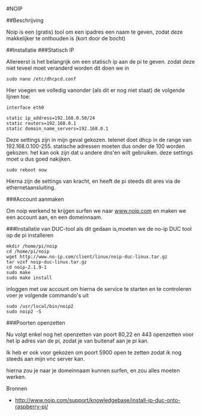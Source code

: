 #NOIP

##Beschrijving

Noip is een (gratis) tool om een ipadres een naam te geven, zodat deze makkelijker te onthouden is (kort door de bocht)

##Installatie
###Statisch IP

Allereerst is het belangrijk om een statisch ip aan de pi te geven. zodat deze niet teveel moet veranderd worden dit doen we in

	sudo nano /etc/dhcpcd.conf
	
Hier voegen we volledig vanonder (als dit er nog niet staat) de volgende lijnen toe:

	interface eth0
	
	static ip_address=192.168.0.50/24
	static routers=192.168.0.1
	static domain_name_servers=192.168.0.1
	
Deze settings zijn in mijn geval gekozen. telenet doet dhcp in de range van 192.168.0.100-255. statische adressen moeten dus onder de 100 worden gekozen. het kan ook zijn dat u andere dns'en wilt gebruiken. deze settings moet u dus goed nakijken.

	sudo reboot now
	
Hierna zijn de settings van kracht, en heeft de pi steeds dit ares via de ethernetaansluiting.

###Account aanmaken

Om noip werkend te krijgen surfen we naar www.noip.com
en maken we een account aan, en een domeinnaam.

###Installatie van DUC-tool
als dit gedaan is,moeten we de no-ip DUC tool op de pi installeren

	mkdir /home/pi/noip
	cd /home/pi/noip
	wget http://www.no-ip.com/client/linux/noip-duc-linux.tar.gz
	tar vzxf noip-duc-linux.tar.gz
	cd noip-2.1.9-1
	sudo make
	sudo make install

inloggen met uw account
om hierna de service te starten en te controleren voer je volgende commando's uit

	sudo /usr/local/bin/noip2
	sudo noip2 ­-S 
	
###Poorten openzetten
	
Nu volgt enkel nog het openzetten van poort 80,22 en 443 openzetten voor het ip adres van de pi, zodat je van buitenaf aan je pi kan.

Ik heb er ook voor gekozen om poort 5900 open te zetten zodat ik nog steeds aan mijn vnc server kan.

hierna zou je naar je domeinnaam kunnen surfen, en zou alles moeten werken.

Bronnen

* <http://www.noip.com/support/knowledgebase/install-ip-duc-onto-raspberry-pi/>